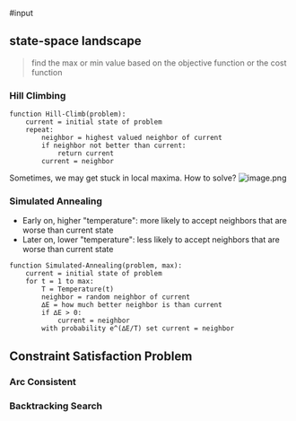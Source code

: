 #input 

## state-space landscape
> find the max or min value based on the objective function or the cost function

### Hill Climbing
```
function Hill-Climb(problem):
	current = initial state of problem
	repeat:
		neighbor = highest valued neighbor of current
		if neighbor not better than current:
			return current
		current = neighbor
```

Sometimes, we may get stuck in local maxima. How to solve?
![image.png](https://typora-tes.oss-cn-shanghai.aliyuncs.com/picgo/20230621221029.png)

### Simulated Annealing
- Early on, higher "temperature": more likely to accept neighbors that are worse than current state
- ﻿﻿Later on, lower "temperature": less likely to accept neighbors that are worse than current state

```
function Simulated-Annealing(problem, max):
	current = initial state of problem
	for t = 1 to max:
		T = Temperature(t)
		neighbor = random neighbor of current
		∆E = how much better neighbor is than current
		if ∆E > 0:
			current = neighbor
		with probability e^(∆E/T) set current = neighbor
```

## Constraint Satisfaction Problem
### Arc Consistent

### Backtracking Search